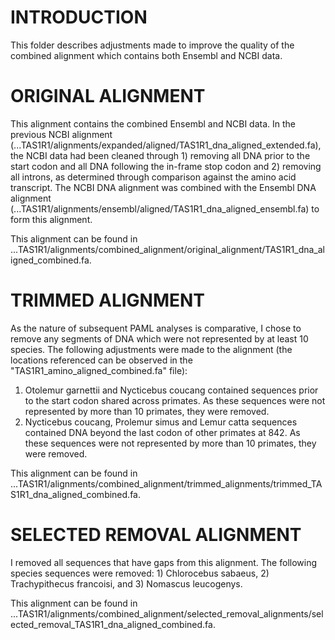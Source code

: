 # INTRODUCTION	
This folder describes adjustments made to improve the quality of the combined alignment which contains both Ensembl and NCBI data. 


# ORIGINAL ALIGNMENT
This alignment contains the combined Ensembl and NCBI data. In the previous NCBI alignment (...TAS1R1/alignments/expanded/aligned/TAS1R1_dna_aligned_extended.fa), the NCBI data had been cleaned through 1) removing all DNA prior to the start codon and all DNA following the in-frame stop codon and 2) removing all introns, as determined through comparison against the amino acid transcript. The NCBI DNA alignment was combined with the Ensembl DNA alignment (...TAS1R1/alignments/ensembl/aligned/TAS1R1_dna_aligned_ensembl.fa) to form this alignment. 

This alignment can be found in ...TAS1R1/alignments/combined_alignment/original_alignment/TAS1R1_dna_aligned_combined.fa.  


# TRIMMED ALIGNMENT
As the nature of subsequent PAML analyses is comparative, I chose to remove any segments of DNA which were not represented by at least 10 species. The following adjustments were made to the alignment (the locations referenced can be observed in the "TAS1R1_amino_aligned_combined.fa" file):  

1. Otolemur garnettii and Nycticebus coucang contained sequences prior to the start codon shared across primates. As these sequences were not represented by more than 10 primates, they were removed. 
2. Nycticebus coucang, Prolemur simus and Lemur catta sequences contained DNA beyond the last codon of other primates at 842. As these sequences were not represented by more than 10 primates, they were removed.

This alignment can be found in ...TAS1R1/alignments/combined_alignment/trimmed_alignments/trimmed_TAS1R1_dna_aligned_combined.fa. 


# SELECTED REMOVAL ALIGNMENT
I removed all sequences that have gaps from this alignment. The following species sequences were removed: 1) Chlorocebus sabaeus, 2) Trachypithecus francoisi, and 3) Nomascus leucogenys.

This alignment can be found in ...TAS1R1/alignments/combined_alignment/selected_removal_alignments/selected_removal_TAS1R1_dna_aligned_combined.fa.